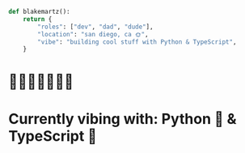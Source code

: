 
```python
def blakemartz():
    return {
        "roles": ["dev", "dad", "dude"],
        "location": "san diego, ca 🌞",
        "vibe": "building cool stuff with Python & TypeScript",
    }
```

# 👨‍💻👨‍👧‍👦🏄‍♂️
# Currently vibing with: Python 🐍 & TypeScript 🔷

